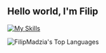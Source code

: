 ## Hello world, I'm Filip

[![My Skills](https://skillicons.dev/icons?i=cs,dotnet,java,cpp,unity,html,css,js,ts,php,mysql,postgres,bootstrap,postman,angular,rider,idea,visualstudio,vscode,figma,notion,git,github)](https://skillicons.dev)

![FilipMadzia's Top Languages](https://github-readme-stats.vercel.app/api/top-langs/?username=FilipMadzia&theme=vue-dark&show_icons=true&hide_border=true&layout=compact&langs_count=12)
